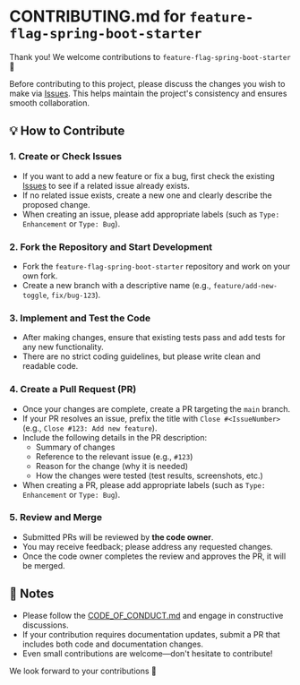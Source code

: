 # CONTRIBUTING.md for `feature-flag-spring-boot-starter`

Thank you! We welcome contributions to `feature-flag-spring-boot-starter` 🎉

Before contributing to this project, please discuss the changes you wish to make via [Issues](https://github.com/bright-room/feature-flag-spring-boot-starter/issues). This helps maintain the project's consistency and ensures smooth collaboration.

## 💡 How to Contribute

### 1. Create or Check Issues
- If you want to add a new feature or fix a bug, first check the existing [Issues](https://github.com/bright-room/feature-flag-spring-boot-starter/issues) to see if a related issue already exists.
- If no related issue exists, create a new one and clearly describe the proposed change.
- When creating an issue, please add appropriate labels (such as `Type: Enhancement` or `Type: Bug`).

### 2. Fork the Repository and Start Development
- Fork the `feature-flag-spring-boot-starter` repository and work on your own fork.
- Create a new branch with a descriptive name (e.g., `feature/add-new-toggle`, `fix/bug-123`).

### 3. Implement and Test the Code
- After making changes, ensure that existing tests pass and add tests for any new functionality.
- There are no strict coding guidelines, but please write clean and readable code.

### 4. Create a Pull Request (PR)
- Once your changes are complete, create a PR targeting the `main` branch.
- If your PR resolves an issue, prefix the title with `Close #<IssueNumber>` (e.g., `Close #123: Add new feature`).
- Include the following details in the PR description:
    - Summary of changes
    - Reference to the relevant issue (e.g., `#123`)
    - Reason for the change (why it is needed)
    - How the changes were tested (test results, screenshots, etc.)
- When creating a PR, please add appropriate labels (such as `Type: Enhancement` or `Type: Bug`).

### 5. Review and Merge
- Submitted PRs will be reviewed by **the code owner**.
- You may receive feedback; please address any requested changes.
- Once the code owner completes the review and approves the PR, it will be merged.

## 📝 Notes
- Please follow the [CODE_OF_CONDUCT.md](./CODE_OF_CONDUCT.md) and engage in constructive discussions.
- If your contribution requires documentation updates, submit a PR that includes both code and documentation changes.
- Even small contributions are welcome—don't hesitate to contribute!

We look forward to your contributions 🚀
